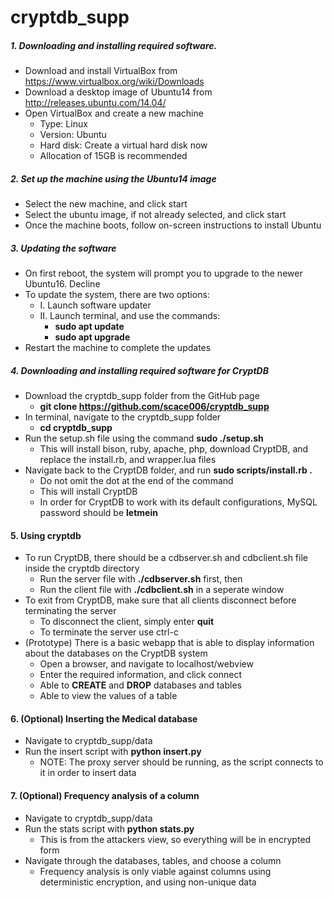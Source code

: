 # cryptdb_supp

##### 1. Downloading and installing required software.
* Download and install VirtualBox from https://www.virtualbox.org/wiki/Downloads
* Download a desktop image of Ubuntu14 from http://releases.ubuntu.com/14.04/
* Open VirtualBox and create a new machine
	* Type: Linux
	* Version: Ubuntu
	* Hard disk: Create a virtual hard disk now
	* Allocation of 15GB is recommended

##### 2. Set up the machine using the Ubuntu14 image
* Select the new machine, and click start
* Select the ubuntu image, if not already selected, and click start
* Once the machine boots, follow on-screen instructions to install Ubuntu

##### 3. Updating the software
* On first reboot, the system will prompt you to upgrade to the newer Ubuntu16. Decline
* To update the system, there are two options:
	* I. Launch software updater
	* II. Launch terminal, and use the commands:
		* **sudo apt update**
		* **sudo apt upgrade**
* Restart the machine to complete the updates

##### 4. Downloading and installing required software for CryptDB
* Download the cryptdb_supp folder from the GitHub page
	* **git clone https://github.com/scace006/cryptdb_supp**
* In terminal, navigate to the cryptdb_supp folder
	* **cd cryptdb_supp**
* Run the setup.sh file using the command **sudo ./setup.sh**
	* This will install bison, ruby, apache, php, download CryptDB, and replace the install.rb, and wrapper.lua files
* Navigate back to the CryptDB folder, and run **sudo scripts/install.rb .**
	* Do not omit the dot at the end of the command
	* This will install CryptDB
	* In order for CryptDB to work with its default configurations, MySQL password should be **letmein**
	
#### 5. Using cryptdb
* To run CryptDB, there should be a cdbserver.sh and cdbclient.sh file inside the cryptdb directory
	* Run the server file with **./cdbserver.sh** first, then
	* Run the client file with **./cdbclient.sh** in a seperate window
* To exit from CryptDB, make sure that all clients disconnect before terminating the server
	* To disconnect the client, simply enter **quit**
	* To terminate the server use ctrl-c
* (Prototype) There is a basic webapp that is able to display information about the databases on the CryptDB system
  * Open a browser, and navigate to localhost/webview
  * Enter the required information, and click connect
  * Able to **CREATE** and **DROP** databases and tables
  * Able to view the values of a table

#### 6. (Optional) Inserting the Medical database
* Navigate to cryptdb_supp/data
* Run the insert script with **python insert.py**
  * NOTE: The proxy server should be running, as the script connects to it in order to insert data

#### 7. (Optional) Frequency analysis of a column
* Navigate to cryptdb_supp/data
* Run the stats script with **python stats.py**
  * This is from the attackers view, so everything will be in encrypted form
* Navigate through the databases, tables, and choose a column
  * Frequency analysis is only viable against columns using deterministic encryption, and using non-unique data
